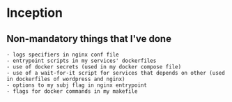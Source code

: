 # Inception

## Non-mandatory things that I've done
    - logs specifiers in nginx conf file
    - entrypoint scripts in my services' dockerfiles
    - use of docker secrets (used in my docker compose file)
    - use of a wait-for-it script for services that depends on other (used in dockerfiles of wordpress and nginx)
    - options to my subj flag in nginx entrypoint
    - flags for docker commands in my makefile